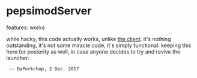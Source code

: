 # pepsimodServer

features: works

while hacky, this code actually works, unlike [the client](https://github.com/Team-Pepsi/pepsimodLauncher). it's nothing outstanding, it's not some miracle code, it's simply functional. keeping this here for posterity as well, in case anyone decides to try and revive the launcher.

     -- DaPorkchop, 2 Dec. 2017
